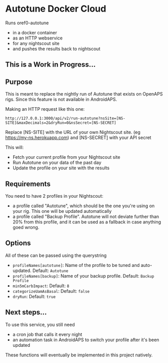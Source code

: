 # Autotune Docker Cloud
Runs oref0-autotune
* in a docker container
* as an HTTP webservice
* for any nightscout site
* and pushes the results back to nightscout

## This is a Work in Progress...

## Purpose
This is meant to replace the nightly run of Autotune
that exists on OpenAPS rigs. Since this feature
is not available in AndroidAPS.

Making an HTTP request like this one:
```
http://127.0.0.1:3000/api/v2/run-autotune?nsSite=[NS-SITE]&maxDecimals=2&dryRun=0&nsSecret=[NS-SECRET]
```

Replace [NS-SITE] with the URL of your own Nightscout site. (eg https://my-ns.herokuapp.com) and [NS-SECRET] with your API secret

This will: 
* Fetch your current profile from your Nightscout site  
* Run Autotune on your data of the past day
* Update the profile on your site with the results

## Requirements
You need to have 2 profiles in your Nightscout:
* a profile called "Autotune", which should be the one you're using on your rig. This one will be updated automatically
* a profile called "Backup Profile". Autotune will not deviate further than 20% from this profile, and it can be used as a fallback in case anything goed wrong.

## Options
All of these can be passed using the querystring
* `profileNames[autotune]`: Name of the profile to be tuned and auto-updated. Default: `Autotune`
* `profileNames[backup]`: Name of your backup profile. Default: `Backup Profile`
* `min5mCarbImpact`: Default: `8`
* `categorizeUamAsBasal`: Default: `false`
* `dryRun`: Default: `true` 

## Next steps...
To use this service, you still need
* a cron job that calls it every night
* an automation task in AndroidAPS to switch your profile after it's been updated

These functions will eventually be implemented in this project natively.
  